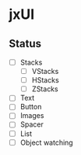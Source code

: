 # jxUI

## Status

- [ ] Stacks
  - [ ] VStacks
  - [ ] HStacks
  - [ ] ZStacks
- [ ] Text
- [ ] Button
- [ ] Images
- [ ] Spacer
- [ ] List
- [ ] Object watching
